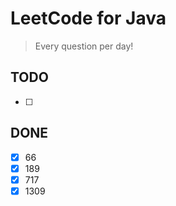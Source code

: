 # LeetCode for Java

> Every question per day!

## TODO

- [ ]

## DONE

- [x] 66
- [x] 189
- [x] 717
- [x] 1309
